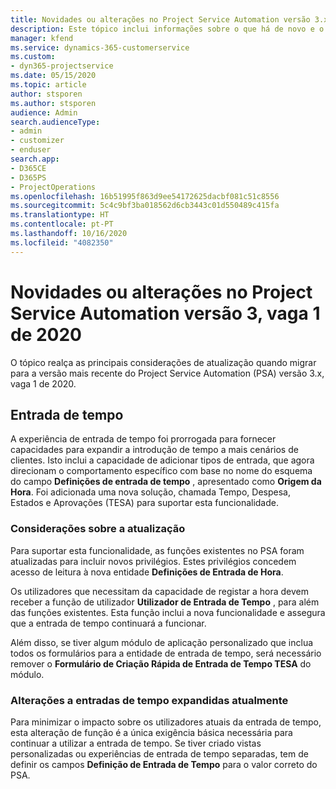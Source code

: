 ```yaml
---
title: Novidades ou alterações no Project Service Automation versão 3.x, vaga 1 de 2020
description: Este tópico inclui informações sobre o que há de novo e o que foi alterado no Project Service Automation versão 3, vaga 1 de 2020.
manager: kfend
ms.service: dynamics-365-customerservice
ms.custom:
- dyn365-projectservice
ms.date: 05/15/2020
ms.topic: article
author: stsporen
ms.author: stsporen
audience: Admin
search.audienceType:
- admin
- customizer
- enduser
search.app:
- D365CE
- D365PS
- ProjectOperations
ms.openlocfilehash: 16b51995f863d9ee54172625dacbf081c51c8556
ms.sourcegitcommit: 5c4c9bf3ba018562d6cb3443c01d550489c415fa
ms.translationtype: HT
ms.contentlocale: pt-PT
ms.lasthandoff: 10/16/2020
ms.locfileid: "4082350"
---
```

# <a name="whats-new-or-changed-in-project-service-automation-version-3-wave-1-2020"></a>Novidades ou alterações no Project Service Automation versão 3, vaga 1 de 2020
O tópico realça as principais considerações de atualização quando migrar para a versão mais recente do Project Service Automation (PSA) versão 3.x, vaga 1 de 2020.

## <a name="time-entry"></a>Entrada de tempo
A experiência de entrada de tempo foi prorrogada para fornecer capacidades para expandir a introdução de tempo a mais cenários de clientes. Isto inclui a capacidade de adicionar tipos de entrada, que agora direcionam o comportamento específico com base no nome do esquema do campo **Definições de entrada de tempo** , apresentado como **Origem da Hora**. Foi adicionada uma nova solução, chamada Tempo, Despesa, Estados e Aprovações (TESA) para suportar esta funcionalidade.

### <a name="upgrade-consideration"></a>Considerações sobre a atualização
Para suportar esta funcionalidade, as funções existentes no PSA foram atualizadas para incluir novos privilégios. Estes privilégios concedem acesso de leitura à nova entidade **Definições de Entrada de Hora**.

Os utilizadores que necessitam da capacidade de registar a hora devem receber a função de utilizador **Utilizador de Entrada de Tempo** , para além das funções existentes. Esta função inclui a nova funcionalidade e assegura que a entrada de tempo continuará a funcionar.

Além disso, se tiver algum módulo de aplicação personalizado que inclua todos os formulários para a entidade de entrada de tempo, será necessário remover o **Formulário de Criação Rápida de Entrada de Tempo TESA** do módulo.

### <a name="currently-extended-time-entry-changes"></a>Alterações a entradas de tempo expandidas atualmente
Para minimizar o impacto sobre os utilizadores atuais da entrada de tempo, esta alteração de função é a única exigência básica necessária para continuar a utilizar a entrada de tempo. Se tiver criado vistas personalizadas ou experiências de entrada de tempo separadas, tem de definir os campos **Definição de Entrada de Tempo** para o valor correto do PSA.
